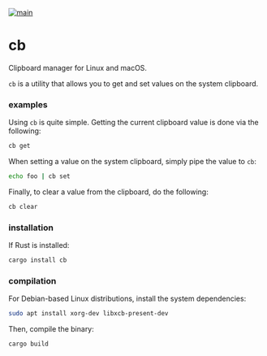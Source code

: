 [![main](https://github.com/ebcrowder/cb/actions/workflows/main.yml/badge.svg)](https://github.com/ebcrowder/cb/actions/workflows/main.yml)

# cb

Clipboard manager for Linux and macOS.

`cb` is a utility that allows you to get and set values on the system clipboard.

### examples

Using `cb` is quite simple. Getting the current clipboard value is done via the following:

```bash
cb get
```

When setting a value on the system clipboard, simply pipe the value to `cb`:

```bash
echo foo | cb set
```

Finally, to clear a value from the clipboard, do the following:

```bash
cb clear
```

### installation

If Rust is installed:

```bash
cargo install cb
```

### compilation

For Debian-based Linux distributions, install the system dependencies:

```bash 
sudo apt install xorg-dev libxcb-present-dev
```

Then, compile the binary:

```bash
cargo build
```